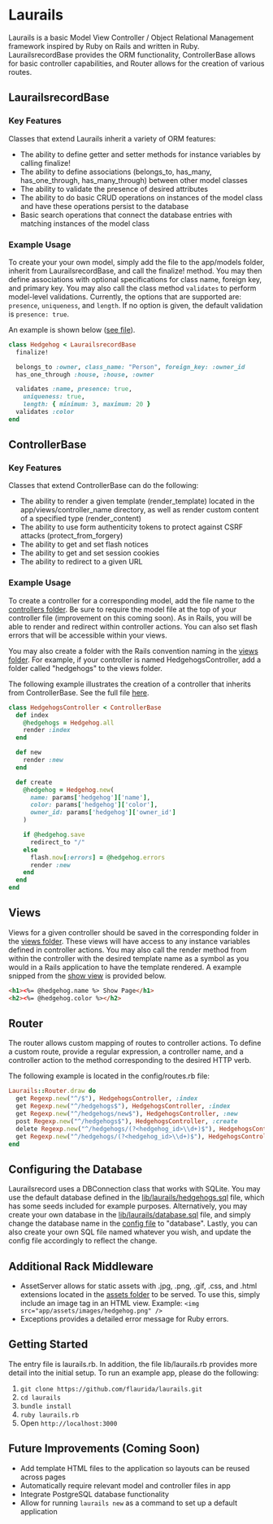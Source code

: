# Laurails

Laurails is a basic Model View Controller / Object Relational Management framework inspired by Ruby on Rails and written in Ruby. LaurailsrecordBase provides the ORM functionality, ControllerBase allows for basic controller capabilities, and Router allows for the creation of various routes.

## LaurailsrecordBase

### Key Features

Classes that extend Laurails inherit a variety of ORM features:

* The ability to define getter and setter methods for instance variables by calling finalize!
* The ability to define associations (belongs_to, has_many, has_one_through, has_many_through) between other model classes
* The ability to validate the presence of desired attributes
* The ability to do basic CRUD operations on instances of the model class and have these operations persist to the database
* Basic search operations that connect the database entries with matching instances of the model class

### Example Usage

To create your your own model, simply add the file to the app/models folder, inherit from LaurailsrecordBase, and call the finalize! method. You may then define associations with optional specifications for class name, foreign key, and primary key. You may also call the class method `validates` to perform model-level validations. Currently, the options that are supported are: `presence`, `uniqueness`, and `length`. If no option is given, the default validation is `presence: true`.

An example is shown below ([see file](./app/models/hedgehog.rb)).

```ruby
class Hedgehog < LaurailsrecordBase
  finalize!

  belongs_to :owner, class_name: "Person", foreign_key: :owner_id
  has_one_through :house, :house, :owner

  validates :name, presence: true,
    uniqueness: true,
    length: { minimum: 3, maximum: 20 }
  validates :color
end
```

## ControllerBase

### Key Features

Classes that extend ControllerBase can do the following:

* The ability to render a given template (render_template) located in the app/views/controller_name directory, as well as render custom content of a specified type  (render_content)
* The ability to use form authenticity tokens to protect against CSRF attacks (protect_from_forgery)
* The ability to get and set flash notices
* The ability to get and set session cookies
* The ability to redirect to a given URL

### Example Usage

To create a controller for a corresponding model, add the file name to the [controllers folder](./app/controllers). Be sure to require the model file at the top of your controller file (improvement on this coming soon). As in Rails, you will be able to render and redirect within controller actions. You can also set flash errors that will be accessible within your views.

You may also create a folder with the Rails convention naming in the [views folder](./app/views/). For example, if your controller is named HedgehogsController, add a folder called "hedgehogs" to the views folder.

The following example illustrates the creation of a controller that inherits from ControllerBase. See the full file [here](./app/controllers/hedgehogs_controller.rb).

```ruby
class HedgehogsController < ControllerBase
  def index
    @hedgehogs = Hedgehog.all
    render :index
  end

  def new
    render :new
  end

  def create
    @hedgehog = Hedgehog.new(
      name: params['hedgehog']['name'],
      color: params['hedgehog']['color'],
      owner_id: params['hedgehog']['owner_id']
    )

    if @hedgehog.save
      redirect_to "/"
    else
      flash.now[:errors] = @hedgehog.errors
      render :new
    end
  end
end
```

## Views

Views for a given controller should be saved in the corresponding folder in the [views folder](./app/assets/views). These views will have access to any instance variables defined in controller actions. You may also call the render method from within the controller with the desired template name as a symbol as you would in a Rails application to have the template rendered. A example snipped from the [show view](./app/assets/views/show.html.erb) is provided below.

```html
<h1><%= @hedgehog.name %> Show Page</h1>
<h2><%= @hedgehog.color %></h2>
```

## Router

The router allows custom mapping of routes to controller actions. To define a custom route, provide a regular expression, a controller name, and a controller action to the method corresponding to the desired HTTP verb.

The following example is located in the config/routes.rb file:

```ruby
Laurails::Router.draw do
  get Regexp.new("^/$"), HedgehogsController, :index
  get Regexp.new("^/hedgehogs$"), HedgehogsController, :index
  get Regexp.new("^/hedgehogs/new$"), HedgehogsController, :new
  post Regexp.new("^/hedgehogs$"), HedgehogsController, :create
  delete Regexp.new("^/hedgehogs/(?<hedgehog_id>\\d+)$"), HedgehogsController, :destroy
  get Regexp.new("^/hedgehogs/(?<hedgehog_id>\\d+)$"), HedgehogsController, :show
end
```

## Configuring the Database

Laurailsrecord uses a DBConnection class that works with SQLite. You may use the default database defined in the  [lib/laurails/hedgehogs.sql](./lib/laurails/hedgehogs.sql) file, which has some seeds included for example purposes. Alternatively, you may create your own database in the [lib/laurails/database.sql](./lib/laurails/database.sql) file, and simply change the database name in the [config file](./config/database.yml) to "database". Lastly, you can also create your own SQL file named whatever you wish, and update the config file accordingly to reflect the change.

## Additional Rack Middleware

* AssetServer allows for static assets with .jpg, .png, .gif, .css, and .html extensions located in the [assets folder](./app/assets) to be served. To use this, simply include an image tag in an HTML view. Example: `<img src="app/assets/images/hedgehog.png" />`
* Exceptions provides a detailed error message for Ruby errors.

## Getting Started

The entry file is laurails.rb. In addition, the file lib/laurails.rb provides more detail into the initial setup. To run an example app, please do the following:

1. `git clone https://github.com/flaurida/laurails.git`
2. `cd laurails`
3. `bundle install`
4. `ruby laurails.rb`
5. Open `http://localhost:3000`

## Future Improvements (Coming Soon)

* Add template HTML files to the application so layouts can be reused across pages
* Automatically require relevant model and controller files in app
* Integrate PostgreSQL database functionality
* Allow for running `laurails new` as a command to set up a default application
